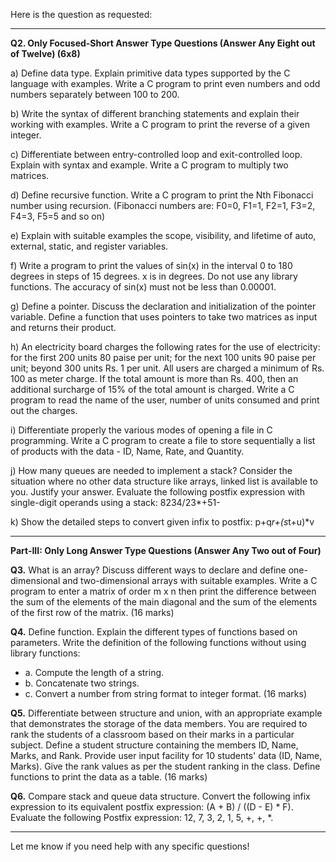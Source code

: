 Here is the question as requested:

---

**Q2. Only Focused-Short Answer Type Questions (Answer Any Eight out of Twelve) (6x8)**

a) Define data type. Explain primitive data types supported by the C language with examples. Write a C program to print even numbers and odd numbers separately between 100 to 200.

b) Write the syntax of different branching statements and explain their working with examples. Write a C program to print the reverse of a given integer.

c) Differentiate between entry-controlled loop and exit-controlled loop. Explain with syntax and example. Write a C program to multiply two matrices.

d) Define recursive function. Write a C program to print the Nth Fibonacci number using recursion. (Fibonacci numbers are: F0=0, F1=1, F2=1, F3=2, F4=3, F5=5 and so on)

e) Explain with suitable examples the scope, visibility, and lifetime of auto, external, static, and register variables.

f) Write a program to print the values of sin(x) in the interval 0 to 180 degrees in steps of 15 degrees. x is in degrees. Do not use any library functions. The accuracy of sin(x) must not be less than 0.00001.

g) Define a pointer. Discuss the declaration and initialization of the pointer variable. Define a function that uses pointers to take two matrices as input and returns their product.

h) An electricity board charges the following rates for the use of electricity: for the first 200 units 80 paise per unit; for the next 100 units 90 paise per unit; beyond 300 units Rs. 1 per unit. All users are charged a minimum of Rs. 100 as meter charge. If the total amount is more than Rs. 400, then an additional surcharge of 15% of the total amount is charged. Write a C program to read the name of the user, number of units consumed and print out the charges.

i) Differentiate properly the various modes of opening a file in C programming. Write a C program to create a file to store sequentially a list of products with the data - ID, Name, Rate, and Quantity.

j) How many queues are needed to implement a stack? Consider the situation where no other data structure like arrays, linked list is available to you. Justify your answer. Evaluate the following postfix expression with single-digit operands using a stack: 8234/23*+51-

k) Show the detailed steps to convert given infix to postfix: p+q*r+(s*t+u)*v

---

**Part-III: Only Long Answer Type Questions (Answer Any Two out of Four)**

**Q3.** What is an array? Discuss different ways to declare and define one-dimensional and two-dimensional arrays with suitable examples. Write a C program to enter a matrix of order m x n then print the difference between the sum of the elements of the main diagonal and the sum of the elements of the first row of the matrix. (16 marks)

**Q4.** Define function. Explain the different types of functions based on parameters. Write the definition of the following functions without using library functions:
- a. Compute the length of a string.
- b. Concatenate two strings.
- c. Convert a number from string format to integer format. (16 marks)

**Q5.** Differentiate between structure and union, with an appropriate example that demonstrates the storage of the data members. You are required to rank the students of a classroom based on their marks in a particular subject. Define a student structure containing the members ID, Name, Marks, and Rank. Provide user input facility for 10 students' data (ID, Name, Marks). Give the rank values as per the student ranking in the class. Define functions to print the data as a table. (16 marks)

**Q6.** Compare stack and queue data structure. Convert the following infix expression to its equivalent postfix expression: (A + B) / ((D - E) * F). Evaluate the following Postfix expression: 12, 7, 3, 2, 1, 5, +, +, *.

--- 

Let me know if you need help with any specific questions!
